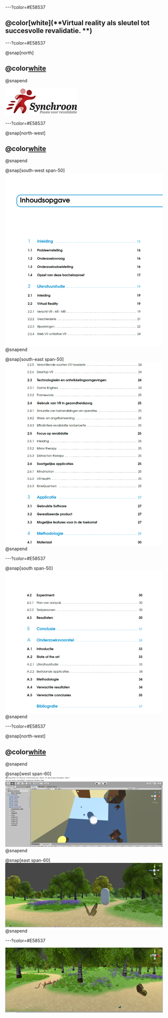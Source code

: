 ---?color=#E58537

## @color[white](**Virtual reality als sleutel tot succesvolle revalidatie. **)

---?color=#E58537

@snap[north]
## @color[white](**Samenwerking**)
@snapend

![](assets/img/synchroon.png)

---?color=#E58537

@snap[north-west]
## @color[white](**Literatuurstudie**)
@snapend

@snap[south-west span-50]
![](assets/img/inhoud1.PNG)
@snapend

@snap[south-east span-50]
![](assets/img/inhoud2.PNG)
@snapend

---?color=#E58537

@snap[south span-50]
![](assets/img/inhoud3.PNG)
@snapend

---?color=#E58537


@snap[north-west]
## @color[white](**Unity3D**)
@snapend

@snap[west span-60]
![](assets/img/demo1.PNG)
@snapend

@snap[east span-60]
![](assets/img/demo3.JPG)
@snapend

---?color=#E58537

![](assets/img/demo2.JPG)
